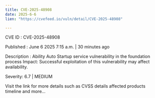 ```yaml
---
title: CVE-2025-48908
date: 2025-6-6
lien: "https://cvefeed.io/vuln/detail/CVE-2025-48908"

---
```


CVE ID : CVE-2025-48908

Published :  June 6
2025
7:15 a.m. | 30 minutes ago

Description : Ability Auto Startup service vulnerability in the foundation process
Impact: Successful exploitation of this vulnerability may affect availability.

Severity: 6.7 | MEDIUM

Visit the link for more details
such as CVSS details
affected products
timeline
and more...
